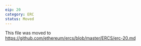 ```yaml
---
eip: 20
category: ERC
status: Moved
---
```


This file was moved to https://github.com/ethereum/ercs/blob/master/ERCS/erc-20.md
